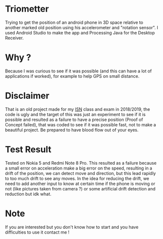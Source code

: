 # Triometter
Trying to get the position of an android phone in 3D space relative to another marked old position using his accelerometer and "rotation sensor".
I used Android Studio to make the app and Processing Java for the Desktop Receiver.

# Why ?
Because I was curious to see if it was possible (and this can have a lot of applications if worked), for example to help GPS on small distance.

# Disclaimer
That is an old project made for my [ISN](https://eduscol.education.fr/cid59678/presentation.html) class and exam in 2018/2019, the code is ugly and the target of this was just an experiment to see if it is possible and resulted as a failure to have a precise position (Proof of Concept failed), that was coded to see if it was possible fast, not to make a beautiful project. Be prepared to have blood flow out of your eyes.

# Test Result
Tested on Nokia 5 and Redmi Note 8 Pro.
This resulted as a failure because a small error on acceleration make a big error on the speed, resulting in a drift of the position, we can detect move and direction, but this lead rapidly to too much drift to see any moves.
In the idea for reducing the drift, we need to add another input to know at certain time if the phone is moving or not (like pictures taken from camera ?) or some artificial drift detection and reduction but idk what.

# Note
If you are interested but you don't know how to start and you have difficulties to use it contact me !
